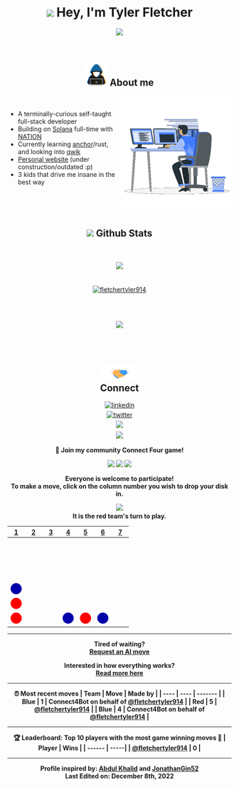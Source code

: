 <h1 align="center">
        <img src="https://media.giphy.com/media/hvRJCLFzcasrR4ia7z/giphy.gif" width="35">
        <b>Hey, I'm Tyler Fletcher</b>
      </h1>

  <p align="center">
    <a href="https://github.com/DenverCoder1/readme-typing-svg"><img src="https://readme-typing-svg.herokuapp.com?font=Time+New+Roman&color=cyan&size=25&center=true&vCenter=true&width=600&height=100&lines=Tyler+Fletcher;self-taught-full-stack;solana<3;terminally-curious;oss<3"></a>
  </p>

  <br>

<h2 align='center'> <picture><img src = "https://github.com/0xAbdulKhalid/0xAbdulKhalid/raw/main/assets/mdImages/about_me.gif" width = 50px></picture> <b>About me</b></h2>

<picture> <img align="right" src="https://github.com/0xAbdulKhalid/0xAbdulKhalid/raw/main/assets/mdImages/Right_Side.gif" width = 250px></picture>

  <br>

- A terminally-curious self-taught full-stack developer
- Building on [Solana](https://solana.com) full-time with [NATION](https://nation.io)
- Currently learning [anchor](https://www.anchor-lang.com/)/rust, and looking into [qwik](https://qwik.builder.io/)
- [Personal website](https://tylerjfletcher.xyz) (under construction/outdated :p)
- 3 kids that drive me insane in the best way

<br><br><br>

<h2 align='center'><img src="https://media.giphy.com/media/iY8CRBdQXODJSCERIr/giphy.gif" width="35"><b> Github Stats </b></h2>

  <br>

  <div align="center">

  <a href="https://github.com/fletchertyler914/">
    <br>
    <img src="https://github-readme-stats.vercel.app/api?username=fletchertyler914&include_all_commits=true&count_private=true&show_icons=true&line_height=20&title_color=7A7ADB&icon_color=2234AE&text_color=D3D3D3&bg_color=0,000000,130F40" width="565"/>
    <br><br><br>
    <img src="https://github-readme-stats.vercel.app/api/top-langs?username=fletchertyler914&show_icons=true&locale=en&layout=compact&line_height=20&title_color=7A7ADB&icon_color=2234AE&text_color=D3D3D3&bg_color=0,000000,130F40" width="400"  alt="fletchertyler914"/>

  </a>

<br><br>

![](https://komarev.com/ghpvc/?username=fletchertyler914&color=blue)

<br><br>

<h2 align='center'> <img src="https://github.com/0xAbdulKhalid/0xAbdulKhalid/raw/main/assets/mdImages/handshake.gif" width ="80"><br><b>Connect</b></h2>

  <a href="https://www.linkedin.com/in/tyler-fletcher/" target="_blank">
  <img src="https://img.shields.io/badge/linkedin:  tyler--fletcher-%2300acee.svg?color=405DE6&style=for-the-badge&logo=linkedin&logoColor=white" alt=linkedin style="margin-bottom: 5px;"/>
  </a>

  <br>

  <a href="https://twitter.com/firecrab_" target="_blank">
  <img src="https://img.shields.io/badge/twitter:  firecrab__-%2300acee.svg?color=1DA1F2&style=for-the-badge&logo=twitter&logoColor=white" alt=twitter style="margin-bottom: 5px;"/>
  </a>
  </li>

  <br>

  <a href="mailto:hello@tylerjfletcher.xyz" target="_blank">
  <img src="https://img.shields.io/badge/proton:  tylerjfletcher.xyz-6D4AFF.svg?style=for-the-badge&logo=protonmail&logoColor=white" t=mail style="margin-bottom: 5px;" />
  </a>

<br>

<img src="https://user-images.githubusercontent.com/73097560/115834477-dbab4500-a447-11eb-908a-139a6edaec5c.gif">

<br>

<b> :game_die: Join my community Connect Four game! <b>

![](https://img.shields.io/badge/Moves%20played-2-blue)
![](https://img.shields.io/badge/Completed%20games-0-brightgreen)
![](https://img.shields.io/badge/Total%20players-1-orange)

Everyone is welcome to participate! <br>
To make a move, click on the <b>column number<b> you wish to drop your disk in.
<br>

<img src="https://user-images.githubusercontent.com/73097560/115834477-dbab4500-a447-11eb-908a-139a6edaec5c.gif">

<br>
It is the <b>red<b> team's turn to play.<br>

| [1](https://github.com/fletchertyler914/fletchertyler914/issues/new?title=connect4%7Cdrop%7Cred%7C1&body=Just+push+%27Submit+new+issue%27+without+editing+the+title.+The+README+will+be+updated+after+approximately+30+seconds.) | [2](https://github.com/fletchertyler914/fletchertyler914/issues/new?title=connect4%7Cdrop%7Cred%7C2&body=Just+push+%27Submit+new+issue%27+without+editing+the+title.+The+README+will+be+updated+after+approximately+30+seconds.) | [3](https://github.com/fletchertyler914/fletchertyler914/issues/new?title=connect4%7Cdrop%7Cred%7C3&body=Just+push+%27Submit+new+issue%27+without+editing+the+title.+The+README+will+be+updated+after+approximately+30+seconds.) | [4](https://github.com/fletchertyler914/fletchertyler914/issues/new?title=connect4%7Cdrop%7Cred%7C4&body=Just+push+%27Submit+new+issue%27+without+editing+the+title.+The+README+will+be+updated+after+approximately+30+seconds.) | [5](https://github.com/fletchertyler914/fletchertyler914/issues/new?title=connect4%7Cdrop%7Cred%7C5&body=Just+push+%27Submit+new+issue%27+without+editing+the+title.+The+README+will+be+updated+after+approximately+30+seconds.) | [6](https://github.com/fletchertyler914/fletchertyler914/issues/new?title=connect4%7Cdrop%7Cred%7C6&body=Just+push+%27Submit+new+issue%27+without+editing+the+title.+The+README+will+be+updated+after+approximately+30+seconds.) | [7](https://github.com/fletchertyler914/fletchertyler914/issues/new?title=connect4%7Cdrop%7Cred%7C7&body=Just+push+%27Submit+new+issue%27+without+editing+the+title.+The+README+will+be+updated+after+approximately+30+seconds.) |
| -------------------------------------------------------------------------------------------------------------------------------------------------------------------------------------------------------------------------------- | -------------------------------------------------------------------------------------------------------------------------------------------------------------------------------------------------------------------------------- | -------------------------------------------------------------------------------------------------------------------------------------------------------------------------------------------------------------------------------- | -------------------------------------------------------------------------------------------------------------------------------------------------------------------------------------------------------------------------------- | -------------------------------------------------------------------------------------------------------------------------------------------------------------------------------------------------------------------------------- | -------------------------------------------------------------------------------------------------------------------------------------------------------------------------------------------------------------------------------- | -------------------------------------------------------------------------------------------------------------------------------------------------------------------------------------------------------------------------------- |
| ![](https://raw.githubusercontent.com/fletchertyler914/fletchertyler914/main/images/blank.png)                                                                                                                                   | ![](https://raw.githubusercontent.com/fletchertyler914/fletchertyler914/main/images/blank.png)                                                                                                                                   | ![](https://raw.githubusercontent.com/fletchertyler914/fletchertyler914/main/images/blank.png)                                                                                                                                   | ![](https://raw.githubusercontent.com/fletchertyler914/fletchertyler914/main/images/blank.png)                                                                                                                                   | ![](https://raw.githubusercontent.com/fletchertyler914/fletchertyler914/main/images/blank.png)                                                                                                                                   | ![](https://raw.githubusercontent.com/fletchertyler914/fletchertyler914/main/images/blank.png)                                                                                                                                   | ![](https://raw.githubusercontent.com/fletchertyler914/fletchertyler914/main/images/blank.png)                                                                                                                                   |
| ![](https://raw.githubusercontent.com/fletchertyler914/fletchertyler914/main/images/blank.png)                                                                                                                                   | ![](https://raw.githubusercontent.com/fletchertyler914/fletchertyler914/main/images/blank.png)                                                                                                                                   | ![](https://raw.githubusercontent.com/fletchertyler914/fletchertyler914/main/images/blank.png)                                                                                                                                   | ![](https://raw.githubusercontent.com/fletchertyler914/fletchertyler914/main/images/blank.png)                                                                                                                                   | ![](https://raw.githubusercontent.com/fletchertyler914/fletchertyler914/main/images/blank.png)                                                                                                                                   | ![](https://raw.githubusercontent.com/fletchertyler914/fletchertyler914/main/images/blank.png)                                                                                                                                   | ![](https://raw.githubusercontent.com/fletchertyler914/fletchertyler914/main/images/blank.png)                                                                                                                                   |
| ![](https://raw.githubusercontent.com/fletchertyler914/fletchertyler914/main/images/blank.png)                                                                                                                                   | ![](https://raw.githubusercontent.com/fletchertyler914/fletchertyler914/main/images/blank.png)                                                                                                                                   | ![](https://raw.githubusercontent.com/fletchertyler914/fletchertyler914/main/images/blank.png)                                                                                                                                   | ![](https://raw.githubusercontent.com/fletchertyler914/fletchertyler914/main/images/blank.png)                                                                                                                                   | ![](https://raw.githubusercontent.com/fletchertyler914/fletchertyler914/main/images/blank.png)                                                                                                                                   | ![](https://raw.githubusercontent.com/fletchertyler914/fletchertyler914/main/images/blank.png)                                                                                                                                   | ![](https://raw.githubusercontent.com/fletchertyler914/fletchertyler914/main/images/blank.png)                                                                                                                                   |
| ![](https://raw.githubusercontent.com/fletchertyler914/fletchertyler914/main/images/blue.png)                                                                                                                                    | ![](https://raw.githubusercontent.com/fletchertyler914/fletchertyler914/main/images/blank.png)                                                                                                                                   | ![](https://raw.githubusercontent.com/fletchertyler914/fletchertyler914/main/images/blank.png)                                                                                                                                   | ![](https://raw.githubusercontent.com/fletchertyler914/fletchertyler914/main/images/blank.png)                                                                                                                                   | ![](https://raw.githubusercontent.com/fletchertyler914/fletchertyler914/main/images/blank.png)                                                                                                                                   | ![](https://raw.githubusercontent.com/fletchertyler914/fletchertyler914/main/images/blank.png)                                                                                                                                   | ![](https://raw.githubusercontent.com/fletchertyler914/fletchertyler914/main/images/blank.png)                                                                                                                                   |
| ![](https://raw.githubusercontent.com/fletchertyler914/fletchertyler914/main/images/red.png)                                                                                                                                     | ![](https://raw.githubusercontent.com/fletchertyler914/fletchertyler914/main/images/blank.png)                                                                                                                                   | ![](https://raw.githubusercontent.com/fletchertyler914/fletchertyler914/main/images/blank.png)                                                                                                                                   | ![](https://raw.githubusercontent.com/fletchertyler914/fletchertyler914/main/images/blank.png)                                                                                                                                   | ![](https://raw.githubusercontent.com/fletchertyler914/fletchertyler914/main/images/blank.png)                                                                                                                                   | ![](https://raw.githubusercontent.com/fletchertyler914/fletchertyler914/main/images/blank.png)                                                                                                                                   | ![](https://raw.githubusercontent.com/fletchertyler914/fletchertyler914/main/images/blank.png)                                                                                                                                   |
| ![](https://raw.githubusercontent.com/fletchertyler914/fletchertyler914/main/images/red.png)                                                                                                                                     | ![](https://raw.githubusercontent.com/fletchertyler914/fletchertyler914/main/images/blank.png)                                                                                                                                   | ![](https://raw.githubusercontent.com/fletchertyler914/fletchertyler914/main/images/blank.png)                                                                                                                                   | ![](https://raw.githubusercontent.com/fletchertyler914/fletchertyler914/main/images/blue.png)                                                                                                                                    | ![](https://raw.githubusercontent.com/fletchertyler914/fletchertyler914/main/images/red.png)                                                                                                                                     | ![](https://raw.githubusercontent.com/fletchertyler914/fletchertyler914/main/images/blue.png)                                                                                                                                    | ![](https://raw.githubusercontent.com/fletchertyler914/fletchertyler914/main/images/blank.png)                                                                                                                                   |

---

Tired of waiting?<br>
[Request an AI move](https://github.com/fletchertyler914/fletchertyler914/issues/new?title=connect4%7Cdrop%7Cred%7Cai&body=Just+push+%27Submit+new+issue%27+without+editing+the+title.+The+README+will+be+updated+after+approximately+30+seconds.)

Interested in how everything works? <br>
[Read more here](https://github.com/fletchertyler914/fletchertyler914/tree/main/connect4)

---

**:alarm_clock: Most recent moves**
| Team | Move | Made by |
| ---- | ---- | ------- |
| Blue | 1 | Connect4Bot on behalf of [@fletchertyler914](https://github.com/fletchertyler914) |
| Red | 5 | [@fletchertyler914](https://github.com/fletchertyler914) |
| Blue | 4 | Connect4Bot on behalf of [@fletchertyler914](https://github.com/fletchertyler914) |

---

**:trophy: Leaderboard: Top 10 players with the most game winning moves :1st_place_medal:**
| Player | Wins |
| ------ | -----|
| [@fletchertyler914](https://github.com/fletchertyler914) | 0 |

---

Profile inspired by: [Abdul Khalid](https://github.com/0xabdulkhalid) and [JonathanGin52](https://github.com/JonathanGin52)<br>
Last Edited on: December 8th, 2022

